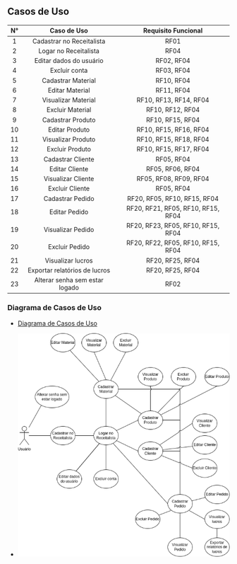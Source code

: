 ## Casos de Uso

| N°  | Caso de Uso | Requisito Funcional |
| :-: | :---------: | :-----------------: |
| 1 | Cadastrar no Receitalista | RF01 |
| 2 | Logar no Receitalista | RF04 |
| 3 | Editar dados do usuário | RF02, RF04 |
| 4 | Excluir conta |  RF03, RF04 |
| 5 | Cadastrar Material | RF10, RF04 |
| 6 | Editar Material | RF11, RF04 |
| 7 | Visualizar Material | RF10, RF13, RF14, RF04 |
| 8 | Excluir Material | RF10, RF12, RF04 |
| 9 | Cadastrar Produto | RF10, RF15, RF04 |
| 10 | Editar Produto | RF10, RF15, RF16, RF04 |
| 11 | Visualizar Produto | RF10, RF15, RF18, RF04 |
| 12 | Excluir Produto | RF10, RF15, RF17, RF04 |
| 13 | Cadastrar Cliente | RF05, RF04 |
| 14 | Editar Cliente | RF05, RF06, RF04 |
| 15 | Visualizar Cliente | RF05, RF08, RF09, RF04 |
| 16 | Excluir Cliente | RF05, RF04 |
| 17 | Cadastrar Pedido | RF20, RF05, RF10, RF15, RF04 |
| 18 | Editar Pedido | RF20, RF21, RF05, RF10, RF15, RF04 |
| 19 | Visualizar Pedido | RF20, RF23, RF05, RF10, RF15, RF04 |
| 20 | Excluir Pedido | RF20, RF22, RF05, RF10, RF15, RF04 |
| 21 | Visualizar lucros | RF20, RF25, RF04 |
| 22 | Exportar relatórios de lucros | RF20, RF25, RF04 |
| 23 | Alterar senha sem estar logado | RF02 |

### Diagrama de Casos de Uso 

- [Diagrama de Casos de Uso](https://drive.google.com/file/d/1ctAOOcyrGbv0_EMNVbEZUuqkaI3MKtAq/view?usp=sharing)

- ![image](/docs/assets/user_case_receitalista.png)
